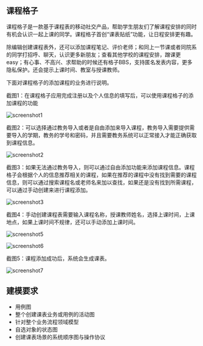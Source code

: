 ## 课程格子

课程格子是一款基于课程表的移动社交产品，帮助学生朋友们了解课程安排的同时有机会认识一起上课的同学。课程格子首创“课表贴纸”功能，让日程安排更有趣。

除编辑创建课程表外，还可以添加课程笔记、评价老师；和同上一节课或者同院系的同学打招呼、聊天，认识更多新朋友；查看其他学校的课程安排，蹭课更easy；有心事、不高兴、求帮助的时候还有格子BBS，支持匿名发表内容，更多隐私保护。还会提示上课时间、教室与授课教师。

下面对课程格子的添加课程的业务进行说明。

截图1：在课程格子应用完成注册以及个人信息的填写后，可以使用课程格子的添加课程的功能

![screenshot1](../image/课程格子文档/screenshot1.jpg)

截图2：可以选择通过教务导入或者是自由添加来导入课程，教务导入需要提供需要导入的学期，教务的学号和密码，并且需要教务系统可以正常接入才能正确获取到课程信息。

![screenshot2](../image/课程格子文档/screenshot2.jpg)

截图3：如果无法通过教务导入，则可以通过自由添加功能来添加课程信息。课程格子会根据个人的信息推荐相关的课程，如果在推荐的课程中没有找到需要的课程信息，则可以通过搜索课程名或老师名来加以查找，如果还是没有找到所需课程，可以通过手动创建来进行课程添加。

![screenshot3](../image/课程格子文档/screenshot3.jpg)

截图4：手动创建课程表需要输入课程名称，授课教师姓名，选择上课时间，上课地点，如果上课时间不规律，还可以手动添加上课时间。

![screenshot5](../image/课程格子文档/screenshot5.jpg)

![screenshot6](../image/课程格子文档/screenshot6.jpg)

截图5：课程添加成功后，系统会生成课表。

![screenshot7](../image/课程格子文档/screenshot7.jpg)



## 建模要求
* 用例图
* 整个创建课表业务或用例的活动图
* 针对整个业务流程领域模型
* 自选对象的状态图
* 创建课表场景的系统顺序图与操作协议
